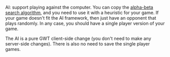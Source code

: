 AI: support playing against the computer. You can copy the [alpha-beta search algorithm](https://code.google.com/p/gaming-platform/source/browse/trunk/eclipse/gaming-platform/src/org/gaming/shared/games/ai/AlphaBetaPruning.java), and you need to use it with a heuristic for your game.
If your game doesn't fit the AI framework, then just have an opponent that plays randomly.
In any case, you should have a single player version of your game.

The AI is a pure GWT client-side change (you don't need to make any server-side changes).
There is also no need to save the single player games.